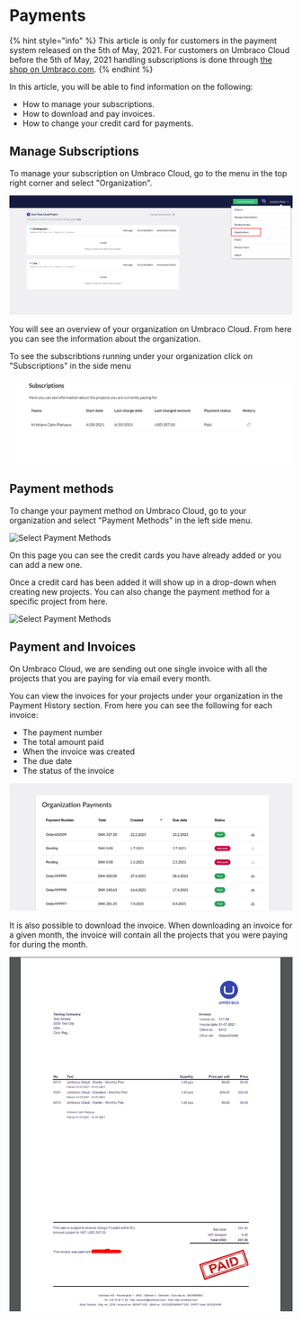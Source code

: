 # Payments

{% hint style="info" %}
This article is only for customers in the payment system released on the 5th of May, 2021. For customers on Umbraco Cloud before the 5th of May, 2021 handling subscriptions is done through [the shop on Umbraco.com](https://shop.umbraco.com/profile/sign-in?returnURL=%2fprofile).
{% endhint %}

In this article, you will be able to find information on the following:

* How to manage your subscriptions.
* How to download and pay invoices.
* How to change your credit card for payments.

## Manage Subscriptions

To manage your subscription on Umbraco Cloud, go to the menu in the top right corner and select "Organization".

![manage subscriptions](../../.gitbook/assets/org-view.png)

You will see an overview of your organization on Umbraco Cloud. From here you can see the information about the organization.

To see the subscribtions running under your organization click on "Subscriptions" in the side menu

![Your subscriptions](../../.gitbook/assets/subscriptions.png)

## Payment methods

To change your payment method on Umbraco Cloud, go to your organization and select "Payment Methods" in the left side menu.

![Select Payment Methods](../../.gitbook/assets/select\_payment.png)

On this page you can see the credit cards you have already added or you can add a new one.

Once a credit card has been added it will show up in a drop-down when creating new projects. You can also change the payment method for a specific project from here.

![Select Payment Methods](../../.gitbook/assets/Payment\_methods.png)

## Payment and Invoices

On Umbraco Cloud, we are sending out one single invoice with all the projects that you are paying for via email every month.

You can view the invoices for your projects under your organization in the Payment History section. From here you can see the following for each invoice:

* The payment number
* The total amount paid
* When the invoice was created
* The due date
* The status of the invoice

![payment history](../../.gitbook/assets/org-payments.png)

It is also possible to download the invoice. When downloading an invoice for a given month, the invoice will contain all the projects that you were paying for during the month.

![Invoice for projects](../../.gitbook/assets/invoice.png)
